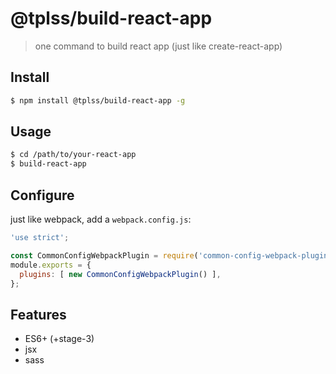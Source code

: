 
# @tplss/build-react-app

> one command to build react app (just like create-react-app)

## Install

```bash
$ npm install @tplss/build-react-app -g
```

## Usage
```bash
$ cd /path/to/your-react-app
$ build-react-app
```

## Configure

just like webpack, add a `webpack.config.js`:

```js
'use strict';

const CommonConfigWebpackPlugin = require('common-config-webpack-plugin');
module.exports = {
  plugins: [ new CommonConfigWebpackPlugin() ],
};
```


## Features

+ ES6+ (+stage-3)
+ jsx
+ sass
